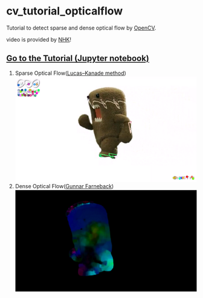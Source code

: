 # cv_tutorial_opticalflow

Tutorial to detect sparse and dense optical flow by [OpenCV](http://docs.opencv.org/master/index.html).

video is provided by [NHK](http://www1.nhk.or.jp/creative/)!

## [Go to the Tutorial (Jupyter notebook)](https://github.com/icoxfog417/cv_tutorial/blob/master/opticalflow/cv_opticalflow_tutorial.ipynb)

1. Sparse Optical Flow([Lucas–Kanade method](https://en.wikipedia.org/wiki/Lucas%E2%80%93Kanade_method))  
![sparse image](./samples/domo_running_sparse.PNG)
2. Dense Optical Flow([Gunnar Farneback](http://www.diva-portal.org/smash/get/diva2:273847/FULLTEXT01.pdf))  
![dense image](./samples/domo_running_dense.PNG)
